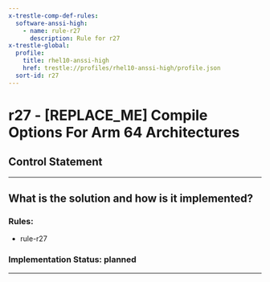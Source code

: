 ```yaml
---
x-trestle-comp-def-rules:
  software-anssi-high:
    - name: rule-r27
      description: Rule for r27
x-trestle-global:
  profile:
    title: rhel10-anssi-high
    href: trestle://profiles/rhel10-anssi-high/profile.json
  sort-id: r27
---
```


# r27 - \[REPLACE_ME\] Compile Options For Arm 64 Architectures

## Control Statement

______________________________________________________________________

## What is the solution and how is it implemented?

<!-- For implementation status enter one of: implemented, partial, planned, alternative, not-applicable -->

<!-- Note that the list of rules under ### Rules: is read-only and changes will not be captured after assembly to JSON -->

<!-- Add control implementation description here for control: r27 -->

### Rules:

  - rule-r27

### Implementation Status: planned

______________________________________________________________________
